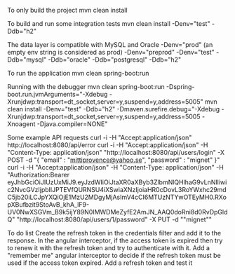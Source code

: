 To only build the project
mvn clean install

To build and run some integration tests
mvn clean install -Denv="test" -Ddb="h2"

The data layer is compatible with MySQL and Oracle
-Denv="prod" (an empty env string is considered as prod)
-Denv="preprod"
-Denv="test"
-Ddb="mysql"
-Ddb="oracle"
-Ddb="postgresql"
-Ddb="h2"

To run the application
mvn clean spring-boot:run

Running with the debugger
mvn clean spring-boot:run -Dspring-boot.run.jvmArguments="-Xdebug -Xrunjdwp:transport=dt_socket,server=y,suspend=y,address=5005"
mvn clean install -Denv="test" -Ddb="h2" -Dmaven.surefire.debug="-Xdebug -Xrunjdwp:transport=dt_socket,server=y,suspend=y,address=5005 -Xnoagent -Djava.compiler=NONE"

Some example API requests
curl -i -H "Accept:application/json" http://localhost:8080/api/error
curl -i -H "Accept:application/json" -H "Content-Type: application/json" "http://localhost:8080/api/users/login" -X POST -d "{ \"email\" : \"mittiprovence@yahoo.se\", \"password\" : \"mignet\" }"
curl -i -H "Accept:application/json" -H "Content-Type: application/json" -H "Authorization:Bearer eyJhbGciOiJIUzUxMiJ9.eyJzdWIiOiJtaXR0aXByb3ZlbmNlQHlhaG9vLnNlIiwic2NvcGVzIjpbIlJPTEVfQURNSU4iXSwiaXNzIjoiaHR0cDovL3RoYWxhc29mdC5jb20iLCJpYXQiOjE1MzU2MDgyMjAsImV4cCI6MTUzNTYwOTEyMH0.RXopXBufbzit9StoAvB_khA_lF9-UV0NwXSGVm_B9k5ijY89N0IMWDMeZyfE2AmJN_AAQ0doRni8d0RvDpGldQ" "http://localhost:8080/api/users/1/password" -X PUT -d "\"mignet\""

To do list
Create the refresh token in the credentials filter and add it to the response.
In the angular interceptor, if the access token is expired then try to renew it with the refresh token and try to authenticate with it.
Add a "remember me" angular interceptor to decide if the refresh token must be used if the access token expired.
Add a refresh token and test it

